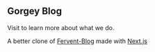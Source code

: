 ## Gorgey Blog

Visit []() to learn more about what we do.

A better clone of [Fervent-Blog](https://fervent-blog.herokuapp.com) made with [Next.js](https://nextjs.org/)


